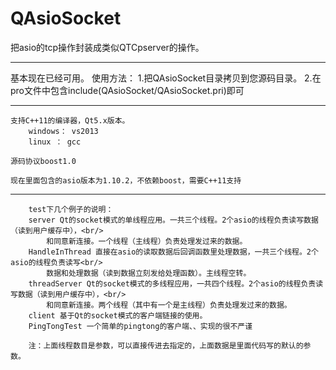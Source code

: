# QAsioSocket
把asio的tcp操作封装成类似QTCpserver的操作。

*********
基本现在已经可用。
使用方法：
    1.把QAsioSocket目录拷贝到您源码目录。
    2.在pro文件中包含include(QAsioSocket/QAsioSocket.pri)即可
    
**************************************
    支持C++11的编译器，Qt5.x版本。
        windows： vs2013
        linux ： gcc

    源码协议boost1.0

    现在里面包含的asio版本为1.10.2，不依赖boost，需要C++11支持

***************************************

        test下几个例子的说明：
        server Qt的socket模式的单线程应用。一共三个线程。2个asio的线程负责读写数据（读到用户缓存中），<br/>
            和同意新连接。一个线程（主线程）负责处理发过来的数据。
        HandleInThread 直接在asio的读取数据后回调函数里处理数据，一共三个线程。2个asio的线程负责读写<br/>
            数据和处理数据（读到数据立刻发给处理函数）。主线程空转。
        threadServer Qt的socket模式的多线程应用，一共四个线程。2个asio的线程负责读写数据（读到用户缓存中），<br/>
            和同意新连接。两个线程（其中有一个是主线程）负责处理发过来的数据。
        client 基于Qt的socket模式的客户端链接的使用。
        PingTongTest 一个简单的pingtong的客户端、、实现的很不严谨
        
        注：上面线程数目是参数，可以直接传进去指定的，上面数据是里面代码写的默认的参数。